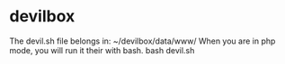 # devilbox
The devil.sh file belongs in: 
~/devilbox/data/www/
When you are in php mode, you will run it their with bash.
bash devil.sh
